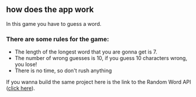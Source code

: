 ## how does the app work

In this game you have to guess a word.

### There are some rules for the game:
- The length of the longest word that you are gonna get is 7.
- The number of wrong guesses is 10, if you guess 10 characters wrong, you lose!
- There is no time, so don't rush anything

If you wanna build the same project here is the link to the Random Word API ([click here](https://api-ninjas.com/api/randomword)).
